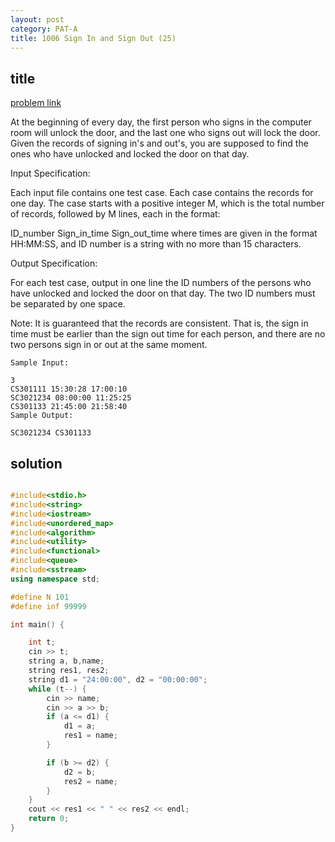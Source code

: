 ```yaml
---
layout: post
category: PAT-A
title: 1006 Sign In and Sign Out (25)
---
```


## title
[problem link](https://pintia.cn/problem-sets/994805342720868352/problems/994805516654460928)

At the beginning of every day, the first person who signs in the computer room will unlock the door, and the last one who signs out will lock the door. Given the records of signing in's and out's, you are supposed to find the ones who have unlocked and locked the door on that day.

Input Specification:

Each input file contains one test case. Each case contains the records for one day. The case starts with a positive integer M, which is the total number of records, followed by M lines, each in the format:

ID_number Sign_in_time Sign_out_time
where times are given in the format HH:MM:SS, and ID number is a string with no more than 15 characters.

Output Specification:

For each test case, output in one line the ID numbers of the persons who have unlocked and locked the door on that day. The two ID numbers must be separated by one space.

Note: It is guaranteed that the records are consistent. That is, the sign in time must be earlier than the sign out time for each person, and there are no two persons sign in or out at the same moment.
	
	Sample Input:
	
	3
	CS301111 15:30:28 17:00:10
	SC3021234 08:00:00 11:25:25
	CS301133 21:45:00 21:58:40
	Sample Output:
	
	SC3021234 CS301133

## solution


```c++

#include<stdio.h>
#include<string>
#include<iostream>
#include<unordered_map>
#include<algorithm>
#include<utility>
#include<functional>
#include<queue>
#include<sstream>
using namespace std;

#define N 101
#define inf 99999

int main() {

	int t;
	cin >> t;
	string a, b,name;
	string res1, res2;
	string d1 = "24:00:00", d2 = "00:00:00";
	while (t--) {
		cin >> name;
		cin >> a >> b;
		if (a <= d1) {
			d1 = a;
			res1 = name;
		}

		if (b >= d2) {
			d2 = b;
			res2 = name;
		}
	}
	cout << res1 << " " << res2 << endl;
	return 0;
}
```